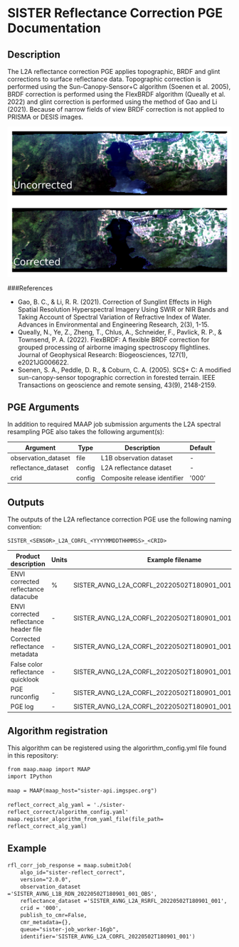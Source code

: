 # SISTER Reflectance Correction PGE Documentation

## Description

The L2A reflectance correction PGE applies topographic, BRDF and glint corrections to surface reflectance data. Topographic correction is performed using the Sun-Canopy-Sensor+C algorithm (Soenen et al. 2005), BRDF correction is performed using the FlexBRDF algorithm (Queally et al. 2022) and glint correction is performed using the method of Gao and Li (2021). Because of narrow fields of view BRDF correction is not applied to PRISMA or DESIS images.

![AVIRIS correctionexample](./reflect_correct_example.png)

###References

 - Gao, B. C., & Li, R. R. (2021). Correction of Sunglint Effects in High Spatial Resolution Hyperspectral Imagery Using SWIR or NIR Bands and Taking Account of Spectral Variation of Refractive Index of Water. Advances in Environmental and Engineering Research, 2(3), 1-15.
 - Queally, N., Ye, Z., Zheng, T., Chlus, A., Schneider, F., Pavlick, R. P., & Townsend, P. A. (2022). FlexBRDF: A flexible BRDF correction for grouped processing of airborne imaging spectroscopy flightlines. Journal of Geophysical Research: Biogeosciences, 127(1), e2021JG006622.
 - Soenen, S. A., Peddle, D. R., & Coburn, C. A. (2005). SCS+ C: A modified sun-canopy-sensor topographic correction in forested terrain. IEEE Transactions on geoscience and remote sensing, 43(9), 2148-2159.




## PGE Arguments

In addition to required MAAP job submission arguments the L2A spectral resampling PGE also takes the following argument(s):


|Argument| Type |  Description | Default|
|---|---|---|---|
| observation_dataset| file |L1B observation dataset | -|
| reflectance_dataset| config |L2A reflectance dataset| -|
| crid| config | Composite release identifier| '000'|

## Outputs

The outputs of the L2A reflectance correction PGE use the following naming convention:

    SISTER_<SENSOR>_L2A_CORFL_<YYYYMMDDTHHMMSS>_<CRID>

|Product description |  Units |Example filename |
|---|---|---|
| ENVI corrected reflectance datacube | % | SISTER_AVNG\_L2A\_CORFL\_20220502T180901\_001.bin |
| ENVI corrected reflectance header file  | - | SISTER_AVNG\_L2A\_CORFL\_20220502T180901\_001.hdr |
| Corrected reflectance metadata  | - | SISTER_AVNG\_L2A\_CORFL\_20220502T180901\_001.met.json |
| False color reflectance quicklook  | - |  SISTER_AVNG\_L2A\_CORFL\_20220502T180901\_001.png |
| PGE runconfig| - |  SISTER\_AVNG\_L2A\_CORFL\_20220502T180901\_001.runconfig.json |
| PGE log| - |  SISTER\_AVNG\_L2A\_CORFL\_20220502T180901\_001.log |

## Algorithm registration

This algorithm can be registered using the algorirthm_config.yml file found in this repository:

	from maap.maap import MAAP
	import IPython
	
	maap = MAAP(maap_host="sister-api.imgspec.org")

	reflect_correct_alg_yaml = './sister-reflect_correct/algorithm_config.yaml'
	maap.register_algorithm_from_yaml_file(file_path= reflect_correct_alg_yaml)

## Example

	rfl_corr_job_response = maap.submitJob(
	    algo_id="sister-reflect_correct",
	    version="2.0.0",
	    observation_dataset ='SISTER_AVNG_L1B_RDN_20220502T180901_001_OBS',
	    reflectance_dataset ='SISTER_AVNG_L2A_RSRFL_20220502T180901_001',
	    crid = '000',
	    publish_to_cmr=False,
	    cmr_metadata={},
	    queue="sister-job_worker-16gb",
	    identifier='SISTER_AVNG_L2A_CORFL_20220502T180901_001')

